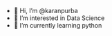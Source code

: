 - 👋 Hi, I’m @karanpurba
- 👀 I’m interested in Data Science
- 🌱 I’m currently learning python


<!---
karanpurba/karanpurba is a ✨ special ✨ repository because its `README.md` (this file) appears on your GitHub profile.
You can click the Preview link to take a look at your changes.
--->
